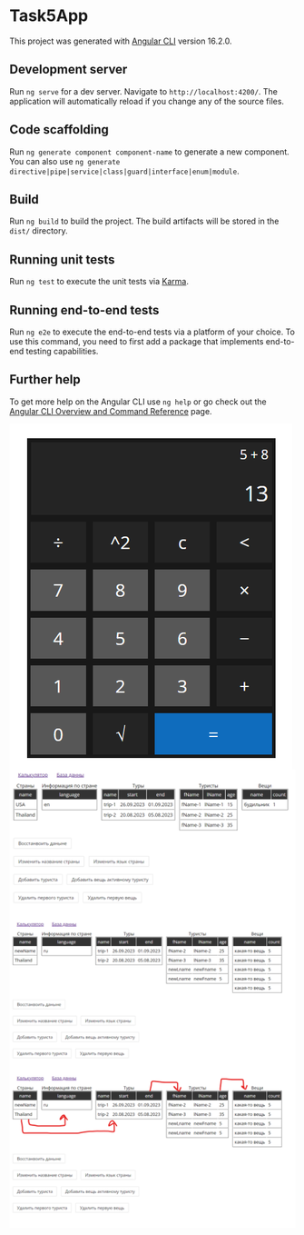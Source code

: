 # Task5App

This project was generated with [Angular CLI](https://github.com/angular/angular-cli) version 16.2.0.

## Development server

Run `ng serve` for a dev server. Navigate to `http://localhost:4200/`. The application will automatically reload if you change any of the source files.

## Code scaffolding

Run `ng generate component component-name` to generate a new component. You can also use `ng generate directive|pipe|service|class|guard|interface|enum|module`.

## Build

Run `ng build` to build the project. The build artifacts will be stored in the `dist/` directory.

## Running unit tests

Run `ng test` to execute the unit tests via [Karma](https://karma-runner.github.io).

## Running end-to-end tests

Run `ng e2e` to execute the end-to-end tests via a platform of your choice. To use this command, you need to first add a package that implements end-to-end testing capabilities.

## Further help

To get more help on the Angular CLI use `ng help` or go check out the [Angular CLI Overview and Command Reference](https://angular.io/cli) page.

<div style="display: flex; flex-direction:row; justify-content: flex-start">
  <img  style="text-align: center;" src="https://github.com/PKkDev/FP_Kirill_Portnov/blob/Task-5/task-5-app/src/app/modules/calculator/ui.png">
</div>

<div style="display: flex; flex-direction:row; justify-content: flex-start">
  <img  style="text-align: center;" src="https://github.com/PKkDev/FP_Kirill_Portnov/blob/Task-5/task-5-app/src/app/modules/db-view/ui-1.png">
</div>

<div style="display: flex; flex-direction:row; justify-content: flex-start">
  <img  style="text-align: center;" src="https://github.com/PKkDev/FP_Kirill_Portnov/blob/Task-5/task-5-app/src/app/modules/db-view/ui-2.png">
</div>

<div style="display: flex; flex-direction:row; justify-content: flex-start">
  <img  style="text-align: center;" src="https://github.com/PKkDev/FP_Kirill_Portnov/blob/Task-5/task-5-app/src/app/modules/db-view/ui-3.png">
</div>
